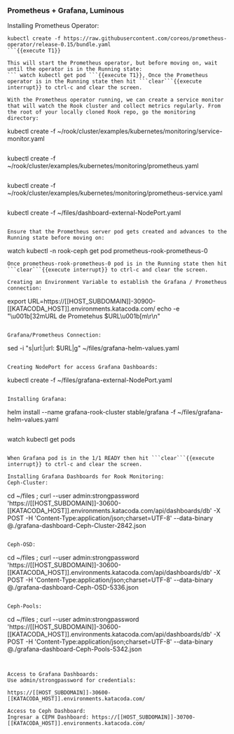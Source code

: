 ### Prometheus + Grafana, Luminous
Installing Prometheus Operator:
```
kubectl create -f https://raw.githubusercontent.com/coreos/prometheus-operator/release-0.15/bundle.yaml
```{{execute T1}}

This will start the Prometheus operator, but before moving on, wait until the operator is in the Running state:
``` watch kubectl get pod ```{{execute T1}}, Once the Prometheus operator is in the Running state then hit ```clear```{{execute interrupt}} to ctrl-c and clear the screen.

With the Prometheus operator running, we can create a service monitor that will watch the Rook cluster and collect metrics regularly. From the root of your locally cloned Rook repo, go the monitoring directory:
```
kubectl create -f ~/rook/cluster/examples/kubernetes/monitoring/service-monitor.yaml
```{{execute T1}}

```
kubectl create -f ~/rook/cluster/examples/kubernetes/monitoring/prometheus.yaml
```{{execute T1}}

```
kubectl create -f ~/rook/cluster/examples/kubernetes/monitoring/prometheus-service.yaml
```{{execute T1}}

```
kubectl create -f ~/files/dashboard-external-NodePort.yaml
```{{execute T1}}

Ensure that the Prometheus server pod gets created and advances to the Running state before moving on:
```
watch kubectl -n rook-ceph get pod prometheus-rook-prometheus-0
```{{execute T1}}
Once prometheus-rook-prometheus-0 pod is in the Running state then hit ```clear```{{execute interrupt}} to ctrl-c and clear the screen.

Creating an Environment Variable to establish the Grafana / Prometheus connection:
```
export URL=https://[[HOST_SUBDOMAIN]]-30900-[[KATACODA_HOST]].environments.katacoda.com/
echo -e "\u001b[32mURL de Prometehus $URL\u001b[m\r\n"
```{{execute T1}}

Grafana/Prometheus Connection:
```
sed -i "s|url:|url: $URL|g" ~/files/grafana-helm-values.yaml
```{{execute T1}}

Creating NodePort for access Grafana Dashboards:
```
kubectl create -f ~/files/grafana-external-NodePort.yaml
```{{execute T1}}

Installing Grafana:
```
helm install --name grafana-rook-cluster stable/grafana -f ~/files/grafana-helm-values.yaml
```{{execute T1}}

```
watch kubectl get pods
```{{execute T1}}

When Grafana pod is in the 1/1 READY then hit ```clear```{{execute interrupt}} to ctrl-c and clear the screen.

Installing Grafana Dashboards for Rook Monitoring:
Ceph-Cluster:
```
cd ~/files ; curl --user admin:strongpassword 'https://[[HOST_SUBDOMAIN]]-30600-[[KATACODA_HOST]].environments.katacoda.com/api/dashboards/db' -X POST -H 'Content-Type:application/json;charset=UTF-8' --data-binary @./grafana-dashboard-Ceph-Cluster-2842.json
```{{execute T1}}

Ceph-OSD:
```
cd ~/files ; curl --user admin:strongpassword 'https://[[HOST_SUBDOMAIN]]-30600-[[KATACODA_HOST]].environments.katacoda.com/api/dashboards/db' -X POST -H 'Content-Type:application/json;charset=UTF-8' --data-binary @./grafana-dashboard-Ceph-OSD-5336.json
```{{execute T1}}

Ceph-Pools:
```
cd ~/files ; curl --user admin:strongpassword 'https://[[HOST_SUBDOMAIN]]-30600-[[KATACODA_HOST]].environments.katacoda.com/api/dashboards/db' -X POST -H 'Content-Type:application/json;charset=UTF-8' --data-binary @./grafana-dashboard-Ceph-Pools-5342.json
```{{execute T1}}


Access to Grafana Dashboards:
Use admin/strongpassword for credentials:

https://[[HOST_SUBDOMAIN]]-30600-[[KATACODA_HOST]].environments.katacoda.com/

Access to Ceph Dashboard:
Ingresar a CEPH Dashboard: https://[[HOST_SUBDOMAIN]]-30700-[[KATACODA_HOST]].environments.katacoda.com/
